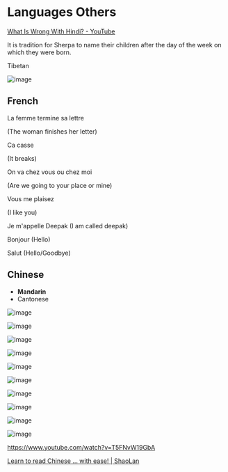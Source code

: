 # Languages Others

[What Is Wrong With Hindi? - YouTube](https://www.youtube.com/watch?v=U4Bb7RNjN8w)

It is tradition for Sherpa to name their children after the day of the week on which they were born.

Tibetan

![image](../../media/Languages-Others-image1.jpg)

## French

La femme termine sa lettre

(The woman finishes her letter)

Ca casse

(It breaks)

On va chez vous ou chez moi

(Are we going to your place or mine)

Vous me plaisez

(I like you)

Je m'appelle Deepak (I am called deepak)

Bonjour (Hello)

Salut (Hello/Goodbye)

## Chinese

- **Mandarin**
- Cantonese

![image](../../media/Languages-Others-image2.jpg)

![image](../../media/Languages-Others-image3.jpg)

![image](../../media/Languages-Others-image4.jpg)

![image](../../media/Languages-Others-image5.jpg)

![image](../../media/Languages-Others-image6.jpg)

![image](../../media/Languages-Others-image7.jpg)

![image](../../media/Languages-Others-image8.jpg)

![image](../../media/Languages-Others-image9.jpg)

![image](../../media/Languages-Others-image10.jpg)

![image](../../media/Languages-Others-image11.jpg)

<https://www.youtube.com/watch?v=T5FNvW19GbA>

[Learn to read Chinese ... with ease! | ShaoLan](https://www.youtube.com/watch?v=troxvPRmZm8&ab_channel=TED)
